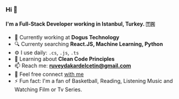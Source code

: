 ### Hi  👋

#### I'm a Full-Stack Developer working in Istanbul, Turkey. 🇹🇷

- 🔭 Currently working at **Dogus Technology**
- 🔍 Currenty searching **React.JS, Machine Learning, Python**
- ⚙️ I use daily: `.cs`, `.js`, `.ts`
- 🌱 Learning about **Clean Code Principles**
- 📫 Reach me: **ruveydakardelcetin@gmail.com**
- 🔗 Feel free connect [with me](https://www.linkedin.com/in/kardelruveydacetin/)
- ⚡️ Fun fact: I'm a fan of Basketball, Reading, Listening Music and Watching Film or Tv Series.


